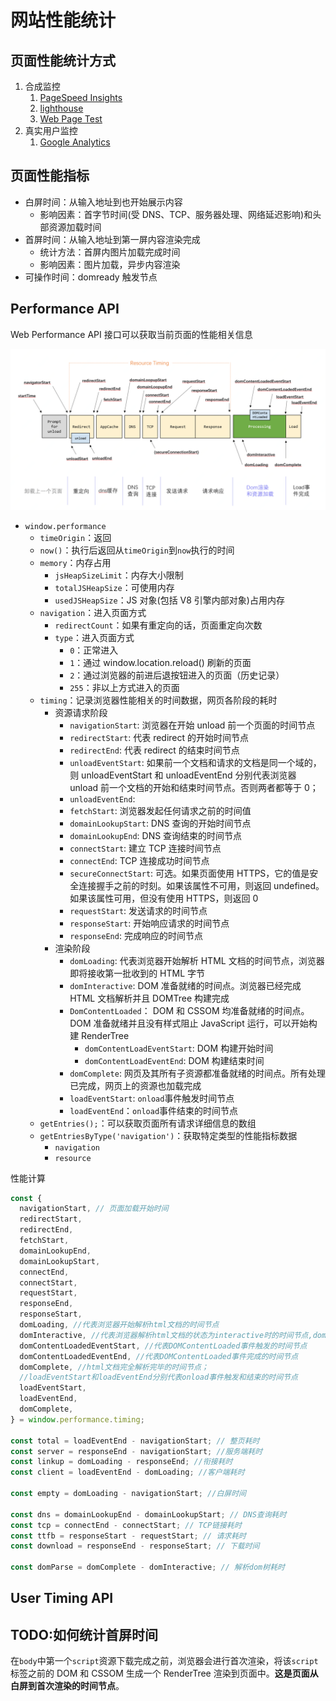 # 网站性能统计

## 页面性能统计方式

1. 合成监控
   1. [PageSpeed Insights](https://developers.google.com/speed/pagespeed/insights/?hl=zh-cn)
   2. [lighthouse](https://developers.google.com/web/tools/lighthouse)
   3. [Web Page Test](https://webpagetest.org/easy)
2. 真实用户监控
   1. [Google Analytics](https://analytics.google.com/analytics/web/#/)

## 页面性能指标

- 白屏时间：从输入地址到也开始展示内容
  - 影响因素：首字节时间(受 DNS、TCP、服务器处理、网络延迟影响)和头部资源加载时间
- 首屏时间：从输入地址到第一屏内容渲染完成
  - 统计方法：首屏内图片加载完成时间
  - 影响因素：图片加载，异步内容渲染
- 可操作时间：domready 触发节点

## Performance API

Web Performance API 接口可以获取当前页面的性能相关信息

![页面加载解析时间轴å](/assets/images/browser/page-load-timeline.png)

- `window.performance`
  - `timeOrigin`：返回
  - `now()`：执行后返回从`timeOrigin`到`now`执行的时间
  - `memory`：内存占用
    - `jsHeapSizeLimit`：内存大小限制
    - `totalJSHeapSize`：可使用内存
    - `usedJSHeapSize`：JS 对象(包括 V8 引擎内部对象)占用内存
  - `navigation`：进入页面方式
    - `redirectCount`：如果有重定向的话，页面重定向次数
    - `type`：进入页面方式
      - `0`：正常进入
      - `1`：通过 window.location.reload() 刷新的页面
      - `2`：通过浏览器的前进后退按钮进入的页面（历史记录）
      - `255`：非以上方式进入的页面
  - `timing`：记录浏览器性能相关的时间数据，网页各阶段的耗时
    - 资源请求阶段
      - `navigationStart`: 浏览器在开始 unload 前一个页面的时间节点
      - `redirectStart`: 代表 redirect 的开始时间节点
      - `redirectEnd`: 代表 redirect 的结束时间节点
      - `unloadEventStart`: 如果前一个文档和请求的文档是同一个域的，则 unloadEventStart 和 unloadEventEnd 分别代表浏览器 unload 前一个文档的开始和结束时间节点。否则两者都等于 0；
      - `unloadEventEnd`:
      - `fetchStart`: 浏览器发起任何请求之前的时间值
      - `domainLookupStart`: DNS 查询的开始时间节点
      - `domainLookupEnd`: DNS 查询结束的时间节点
      - `connectStart`: 建立 TCP 连接时间节点
      - `connectEnd`: TCP 连接成功时间节点
      - `secureConnectStart`: 可选。如果页面使用 HTTPS，它的值是安全连接握手之前的时刻。如果该属性不可用，则返回 undefined。如果该属性可用，但没有使用 HTTPS，则返回 0
      - `requestStart`: 发送请求的时间节点
      - `responseStart`: 开始响应请求的时间节点
      - `responseEnd`: 完成响应的时间节点
    - 渲染阶段
      - `domLoading`: 代表浏览器开始解析 HTML 文档的时间节点，浏览器即将接收第一批收到的 HTML 字节
      - `domInteractive`: DOM 准备就绪的时间点。浏览器已经完成 HTML 文档解析并且 DOMTree 构建完成
      - `DomContentLoaded`： DOM 和 CSSOM 均准备就绪的时间点。DOM 准备就绪并且没有样式阻止 JavaScript 运行，可以开始构建 RenderTree
        - `domContentLoadEventStart`: DOM 构建开始时间
        - `domContentLoadEventEnd`: DOM 构建结束时间
      - `domComplete`: 网页及其所有子资源都准备就绪的时间点。所有处理已完成，网页上的资源也加载完成
      - `loadEventStart`: `onload`事件触发时间节点
      - `loadEventEnd`：`onload`事件结束的时间节点
  - `getEntries();`：可以获取页面所有请求详细信息的数组
  - `getEntriesByType('navigation')`：获取特定类型的性能指标数据
    - `navigation`
    - `resource`

性能计算

```js
const {
  navigationStart, // 页面加载开始时间
  redirectStart,
  redirectEnd,
  fetchStart,
  domainLookupEnd,
  domainLookupStart,
  connectEnd,
  connectStart,
  requestStart,
  responseEnd,
  responseStart,
  domLoading, //代表浏览器开始解析html文档的时间节点
  domInteractive, //代表浏览器解析html文档的状态为interactive时的时间节点,dom解析完成，但是内嵌资源还未加载
  domContentLoadedEventStart, //代表DOMContentLoaded事件触发的时间节点
  domContentLoadedEventEnd, //代表DOMContentLoaded事件完成的时间节点
  domComplete, //html文档完全解析完毕的时间节点；
  //loadEventStart和loadEventEnd分别代表onload事件触发和结束的时间节点
  loadEventStart,
  loadEventEnd,
  domComplete,
} = window.performance.timing;

const total = loadEventEnd - navigationStart; // 整页耗时
const server = responseEnd - navigationStart; //服务端耗时
const linkup = domLoading - responseEnd; //衔接耗时
const client = loadEventEnd - domLoading; //客户端耗时

const empty = domLoading - navigationStart; //白屏时间

const dns = domainLookupEnd - domainLookupStart; // DNS查询耗时
const tcp = connectEnd - connectStart; // TCP链接耗时
const ttfb = responseStart - requestStart; // 请求耗时
const download = responseEnd - responseStart; // 下载时间

const domParse = domComplete - domInteractive; // 解析dom树耗时
```

## User Timing API

## TODO:如何统计首屏时间

在`body`中第一个`script`资源下载完成之前，浏览器会进行首次渲染，将该`script`标签之前的 DOM 和 CSSOM 生成一个 RenderTree 渲染到页面中。**这是页面从白屏到首次渲染的时间节点**。

